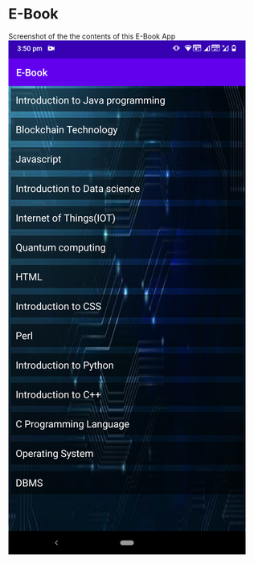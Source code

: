 # E-Book
Screenshot of the the contents of this E-Book App
![](https://github.com/Coders-12/E-Book/blob/master/E-Book%20App.png)

